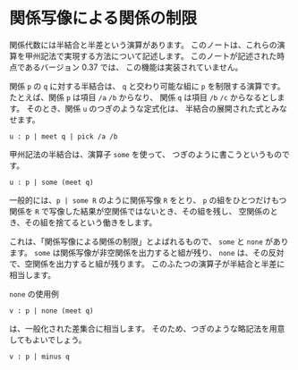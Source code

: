 # 関係写像による関係の制限

関係代数には半結合と半差という演算があります。
このノートは、これらの演算を甲州記法で実現する方法について記述します。
このノートが記述された時点であるバージョン 0.37 では、
この機能は実装されていません。

関係 `p` の `q` に対する半結合は、
`q` と交わり可能な組に `p` を制限する演算です。
たとえば、関係 `p` は項目 `/a` `/b` からなり、
関係 `q` は項目 `/b` `/c` からなるとします。
そのとき、関係 `u` のつぎのような定式化は、
半結合の展開された式とみなせます。

``` text
u : p | meet q | pick /a /b
```

甲州記法の半結合は、演算子 `some` を使って、
つぎのように書こうというものです。

``` text
u : p | some (meet q)
```

一般的には、`p | some R` のように関係写像 `R` をとり、
`p` の組をひとつだけもつ関係を
`R` で写像した結果が空関係ではないとき、その組を残し、
空関係のとき、その組を捨てるという働きをします。

これは、「関係写像による関係の制限」とよばれるもので、
`some` と `none` があります。
`some` は関係写像が非空関係を出力すると組が残り、
`none` は、その反対で、空関係を出力すると組が残ります。
このふたつの演算子が半結合と半差に相当します。

`none` の使用例

``` text
v : p | none (meet q)
```

は、一般化された差集合に相当します。
そのため、つぎのような略記法を用意してもよいでしょう。

``` text
v : p | minus q
```


